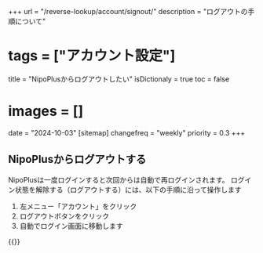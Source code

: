 +++
url = "/reverse-lookup/account/signout/"
description = "ログアウトの手順について"
# tags = ["アカウント設定"]
title = "NipoPlusからログアウトしたい"
isDictionaly = true
toc = false
# images = []
date = "2024-10-03"
[sitemap]
  changefreq = "weekly"
  priority = 0.3
+++

## NipoPlusからログアウトする

NipoPlusは一度ログインすると次回からは自動で再ログインされます。
ログイン状態を解除する（ログアウトする）には、以下の手順に沿って操作します

1. 左メニュー「アカウント」をクリック
2. ログアウトボタンをクリック
3. 自動でログイン画面に移動します

{{<iTablet filename="signout" msg="図書館など公共PCでログインしたときはログアウトを忘れずにね" alice="shield">}}
